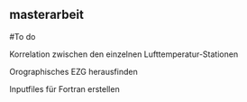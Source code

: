 ## masterarbeit

#To do

Korrelation zwischen den einzelnen Lufttemperatur-Stationen

Orographisches EZG herausfinden

Inputfiles für Fortran erstellen

